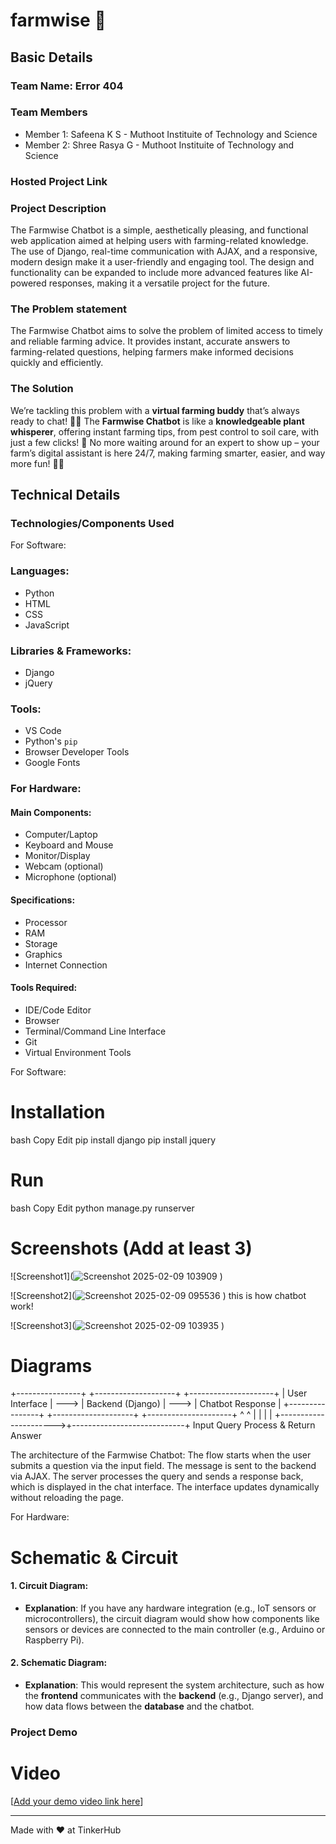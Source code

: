 # farmwise 🎯


## Basic Details
### Team Name: Error 404


### Team Members
- Member 1: Safeena K S - Muthoot Instituite of  Technology and Science
- Member 2: Shree Rasya G - Muthoot Instituite of  Technology and Science

### Hosted Project Link


### Project Description
The Farmwise Chatbot is a simple, aesthetically pleasing, and functional web application aimed at helping users with farming-related knowledge. The use of Django, real-time communication with AJAX, and a responsive, modern design make it a user-friendly and engaging tool. The design and functionality can be expanded to include more advanced features like AI-powered responses, making it a versatile project for the future.

### The Problem statement
The Farmwise Chatbot aims to solve the problem of limited access to timely and reliable farming advice. It provides instant, accurate answers to farming-related questions, helping farmers make informed decisions quickly and efficiently.

### The Solution
We’re tackling this problem with a **virtual farming buddy** that’s always ready to chat! 🚜💬 The **Farmwise Chatbot** is like a **knowledgeable plant whisperer**, offering instant farming tips, from pest control to soil care, with just a few clicks! 🌱 No more waiting around for an expert to show up – your farm’s digital assistant is here 24/7, making farming smarter, easier, and way more fun! 🌾🎉

## Technical Details
### Technologies/Components Used
For Software:
### **Languages**:
- Python
- HTML
- CSS
- JavaScript

### **Libraries & Frameworks**:
- Django
- jQuery

### **Tools**:
- VS Code
- Python's `pip`
- Browser Developer Tools
- Google Fonts

### For Hardware:

#### **Main Components**:
- Computer/Laptop
- Keyboard and Mouse
- Monitor/Display
- Webcam (optional)
- Microphone (optional)

#### **Specifications**:
- Processor
- RAM
- Storage
- Graphics
- Internet Connection

#### **Tools Required**:
- IDE/Code Editor
- Browser
- Terminal/Command Line Interface
- Git
- Virtual Environment Tools

For Software:
# Installation
bash
Copy
Edit
pip install django
pip install jquery

# Run
bash
Copy
Edit
python manage.py runserver

# Screenshots (Add at least 3)
![Screenshot1](![Screenshot 2025-02-09 103909](https://github.com/user-attachments/assets/85c382e4-f4bd-425e-b084-2bb4bd776190)
)



![Screenshot2](![Screenshot 2025-02-09 095536](https://github.com/user-attachments/assets/b3a7b720-c93b-49ab-8328-de53849f1948)
)
this is how chatbot work!

![Screenshot3](![Screenshot 2025-02-09 103935](https://github.com/user-attachments/assets/7af9c2c6-dad9-49c8-9ccc-c970f5ed11bf)
)

# Diagrams
+----------------+      +--------------------+      +---------------------+
| User Interface | ---> |   Backend (Django)  | ---> |   Chatbot Response  |
+----------------+      +--------------------+      +---------------------+
          ^                      ^                            |
          |                      |                            |
          +---------------------->+----------------------------+
                 Input Query               Process & Return Answer

The architecture of the Farmwise Chatbot: The flow starts when the user submits a question via the input field. The message is sent to the backend via AJAX. The server processes the query and sends a response back, which is displayed in the chat interface. The interface updates dynamically without reloading the page.



For Hardware:

# Schematic & Circuit


#### 1. Circuit Diagram:
- **Explanation**: If you have any hardware integration (e.g., IoT sensors or microcontrollers), the circuit diagram would show how components like sensors or devices are connected to the main controller (e.g., Arduino or Raspberry Pi).

#### 2. Schematic Diagram:
- **Explanation**: This would represent the system architecture, such as how the **frontend** communicates with the **backend** (e.g., Django server), and how data flows between the **database** and the chatbot.



### Project Demo
# Video
[[Add your demo video link here](https://youtu.be/crUyiLcvdBo)]





---
Made with ❤️ at TinkerHub


